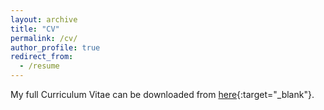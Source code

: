 ```yaml
---
layout: archive
title: "CV"
permalink: /cv/
author_profile: true
redirect_from:
  - /resume
---
```


My full Curriculum Vitae can be downloaded from [here](https://github.com/smostafa89/smostafa89.github.io/blob/07c7585a52afe67f989ac18b92eef0d93d0bf570/files/CV_SayedMostafa.pdf){:target="_blank"}.

